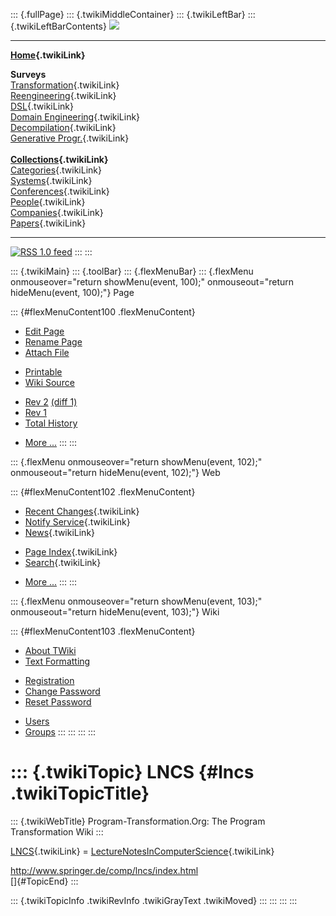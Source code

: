 ::: {.fullPage}
::: {.twikiMiddleContainer}
::: {.twikiLeftBar}
::: {.twikiLeftBarContents}
![](../pub/transformation.gif)

------------------------------------------------------------------------

**[Home](WebHome){.twikiLink}**

**Surveys**\
[Transformation](ProgramTransformation){.twikiLink}\
[Reengineering](ReengineeringWiki){.twikiLink}\
[DSL](DomainSpecificLanguages){.twikiLink}\
[Domain Engineering](DomainEngineering){.twikiLink}\
[Decompilation](DeCompilation){.twikiLink}\
[Generative Progr.](GenerativeProgrammingWiki){.twikiLink}\
\
**[Collections](CategoryCollection){.twikiLink}**\
[Categories](CategoryCategory){.twikiLink}\
[Systems](TransformationSystems){.twikiLink}\
[Conferences](TransformationConferences){.twikiLink}\
[People](TransformationPeople){.twikiLink}\
[Companies](TransformationCompanies){.twikiLink}\
[Papers](CategoryPaper){.twikiLink}

------------------------------------------------------------------------

[![](../pub/rss.gif "RSS 1.0 feed")](WebRss@skin=rss)
:::
:::

::: {.twikiMain}
::: {.toolBar}
::: {.flexMenuBar}
::: {.flexMenu onmouseover="return showMenu(event, 100);" onmouseout="return hideMenu(event, 100);"}
Page

::: {#flexMenuContent100 .flexMenuContent}
-   [Edit
    Page](http://www.program-transformation.org/edit/Transform/LNCS?t=1536826510)
-   [Rename
    Page](http://www.program-transformation.org/rename/Transform/LNCS)
-   [Attach
    File](http://www.program-transformation.org/attach/Transform/LNCS)

<!-- -->

-   [Printable](http://www.program-transformation.org/view/Transform/LNCS?skin=print.pattern)
-   [Wiki
    Source](http://www.program-transformation.org/view/Transform/LNCS?skin=text&raw=on&contenttype=text/plain)

<!-- -->

-   [Rev
    2](http://www.program-transformation.org/view/Transform/LNCS?rev=1.2)
    [(diff 1)](http://www.program-transformation.org/rdiff/Transform/LNCS?rev1=1.2&rev2=1.1)
-   [Rev
    1](http://www.program-transformation.org/view/Transform/LNCS?rev=1.1)
-   [Total
    History](http://www.program-transformation.org/rdiff/Transform/LNCS)

<!-- -->

-   [More
    \...](http://www.program-transformation.org/oops/Transform/LNCS?template=oopsmore&param1=1.2&param2=1.2)
:::
:::

::: {.flexMenu onmouseover="return showMenu(event, 102);" onmouseout="return hideMenu(event, 102);"}
Web

::: {#flexMenuContent102 .flexMenuContent}
-   [Recent Changes](WebChanges){.twikiLink}
-   [Notify Service](WebNotify){.twikiLink}
-   [News](WebNews){.twikiLink}

<!-- -->

-   [Page Index](WebIndex){.twikiLink}
-   [Search](WebSearch){.twikiLink}

<!-- -->

-   [More
    \...](http://www.program-transformation.org/oops/Transform/LNCS?template=oopsmore&param1=1.2&param2=1.2)
:::
:::

::: {.flexMenu onmouseover="return showMenu(event, 103);" onmouseout="return hideMenu(event, 103);"}
Wiki

::: {#flexMenuContent103 .flexMenuContent}
-   [About
    TWiki](http://www.program-transformation.org/view/TWiki/WebHome)
-   [Text
    Formatting](http://www.program-transformation.org/view/TWiki/TextFormattingRules)

<!-- -->

-   [Registration](http://www.program-transformation.org/view/TWiki/TWikiRegistration)
-   [Change
    Password](http://www.program-transformation.org/view/TWiki/ChangePassword)
-   [Reset
    Password](http://www.program-transformation.org/view/TWiki/ResetPassword)

<!-- -->

-   [Users](http://www.program-transformation.org/view/Main/TWikiUsers)
-   [Groups](http://www.program-transformation.org/view/Main/TWikiGroups)
:::
:::
:::
:::

::: {.twikiTopic}
LNCS {#lncs .twikiTopicTitle}
====

::: {.twikiWebTitle}
Program-Transformation.Org: The Program Transformation Wiki
:::

[LNCS](LNCS){.twikiLink} =
[LectureNotesInComputerScience](LectureNotesInComputerScience){.twikiLink}

<http://www.springer.de/comp/lncs/index.html>\
[]{#TopicEnd}
:::

::: {.twikiTopicInfo .twikiRevInfo .twikiGrayText .twikiMoved}
:::
:::
:::
:::
